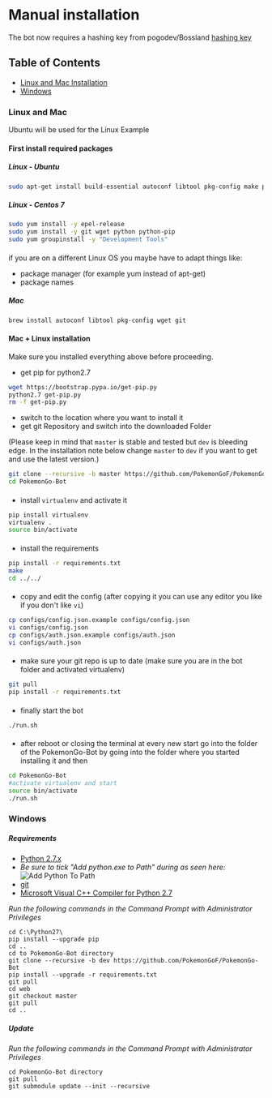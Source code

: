 # Manual installation

The bot now requires a hashing key from pogodev/Bossland [hashing key](http://hashing.pogodev.org)

## Table of Contents

- [Linux and Mac Installation](#linux-and-mac)
- [Windows](#windows)

### Linux and Mac

Ubuntu will be used for the Linux Example

#### First install required packages

##### Linux - Ubuntu

```bash
sudo apt-get install build-essential autoconf libtool pkg-config make python2.7-dev wget git
```

##### Linux - Centos 7

```bash
sudo yum install -y epel-release
sudo yum install -y git wget python python-pip
sudo yum groupinstall -y "Development Tools"
```

####

if you are on a different Linux OS you maybe have to adapt things like:

- package manager (for example yum instead of apt-get)
- package names

##### Mac

```bash
brew install autoconf libtool pkg-config wget git
```

#### Mac + Linux installation

Make sure you installed everything above before proceeding.

- get pip for python2.7
```bash
wget https://bootstrap.pypa.io/get-pip.py
python2.7 get-pip.py
rm -f get-pip.py
```
- switch to the location where you want to install it
- get git Repository and switch into the downloaded Folder

(Please keep in mind that `master` is stable and tested but `dev` is bleeding edge. In the installation note below change `master` to `dev` if you want to get and use the latest version.)
```bash
git clone --recursive -b master https://github.com/PokemonGoF/PokemonGo-Bot  
cd PokemonGo-Bot
```

####

- install `virtualenv` and activate it
```bash
pip install virtualenv
virtualenv .
source bin/activate
```

####

- install the requirements
```bash
pip install -r requirements.txt
make
cd ../../
```

####

- copy and edit the config
(after copying it you can use any editor you like if you don't like `vi`) 
```bash
cp configs/config.json.example configs/config.json
vi configs/config.json
cp configs/auth.json.example configs/auth.json
vi configs/auth.json
```

####

- make sure your git repo is up to date
(make sure you are in the bot folder and activated virtualenv)
```bash
git pull
pip install -r requirements.txt
```

####

- finally start the bot
```bash
./run.sh
```

####

- after reboot or closing the terminal at every new start go into the folder of the PokemonGo-Bot by going into the folder where you started installing it and then
```bash
cd PokemonGo-Bot
#activate virtualenv and start
source bin/activate
./run.sh
```


### Windows

##### Requirements

- [Python 2.7.x](http://docs.python-guide.org/en/latest/starting/installation/) 
- *Be sure to tick "Add python.exe to Path" during as seen here:* ![Add Python To Path](http://i.imgur.com/RhYnhg0.jpg)
- [git](https://git-scm.com/book/en/v2/Getting-Started-Installing-Git)
- [Microsoft Visual C++ Compiler for Python 2.7](http://www.microsoft.com/en-us/download/details.aspx?id=44266)


*Run the following commands in the Command Prompt with Administrator Privileges*

```
cd C:\Python27\
pip install --upgrade pip
cd ..
cd to PokemonGo-Bot directory
git clone --recursive -b dev https://github.com/PokemonGoF/PokemonGo-Bot
pip install --upgrade -r requirements.txt
git pull
cd web
git checkout master
git pull
cd ..

```

##### Update

*Run the following commands in the Command Prompt with Administrator Privileges*

```
cd PokemonGo-Bot directory
git pull
git submodule update --init --recursive
```
